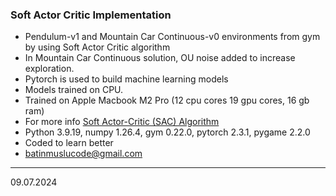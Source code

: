 ### Soft Actor Critic Implementation

- Pendulum-v1 and Mountain Car Continuous-v0 environments from gym by using Soft Actor Critic algorithm
- In Mountain Car Continuous solution, OU noise added to increase exploration.
- Pytorch is used to build machine learning models
- Models trained on CPU. 
- Trained on Apple Macbook M2 Pro (12 cpu cores 19 gpu cores, 16 gb ram)
- For more info [Soft Actor-Critic (SAC) Algorithm](https://spinningup.openai.com/en/latest/algorithms/sac.html)
- Python 3.9.19, numpy 1.26.4, gym 0.22.0, pytorch 2.3.1, pygame 2.2.0
- Coded to learn better
- batinmuslucode@gmail.com



-------
09.07.2024

